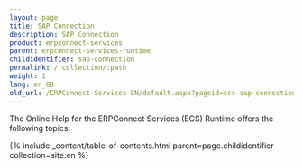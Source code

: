 ```yaml
---
layout: page
title: SAP Connection
description: SAP Connection
product: erpconnect-services
parent: erpconnect-services-runtime
childidentifier: sap-connection
permalink: /:collection/:path
weight: 1
lang: en_GB
old_url: /ERPConnect-Services-EN/default.aspx?pageid=ecs-sap-connection
---
```


The Online Help for the ERPConnect Services (ECS) Runtime offers the following topics:

{% include _content/table-of-contents.html parent=page.childidentifier collection=site.en %}